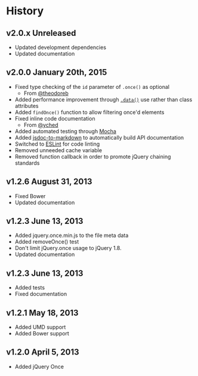 # History

## v2.0.x Unreleased
- Updated development dependencies
- Updated documentation

## v2.0.0 January 20th, 2015
- Fixed type checking of the `id` parameter of `.once()` as optional
  - From [@theodoreb](http://github.com/theodoreb)
- Added performance improvement through [`.data()`](http://api.jquery.com/data/)
use rather than class attributes
- Added `findOnce()` function to allow filtering once'd elements
- Fixed inline code documentation
  - From [@yched](http://github.com/yched)
- Added automated testing through [Mocha](http://mochajs.org)
- Added [jsdoc-to-markdown](https://github.com/75lb/jsdoc-to-markdown) to
automatically build API documentation
- Switched to [ESLint](http://eslint.org) for code linting
- Removed unneeded cache variable
- Removed function callback in order to promote jQuery chaining standards

## v1.2.6 August 31, 2013
- Fixed Bower
- Updated documentation

## v1.2.3 June 13, 2013
- Added jquery.once.min.js to the file meta data
- Added removeOnce() test
- Don't limit jQuery.once usage to jQuery 1.8.
- Updated documentation

## v1.2.3 June 13, 2013
- Added tests
- Fixed documentation

## v1.2.1 May 18, 2013
- Added UMD support
- Added Bower support

## v1.2.0 April 5, 2013
- Added jQuery Once
